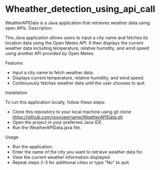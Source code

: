 # Wheather_detection_using_api_call
WeatherAPIData is a Java application that retrieves weather data using open APIs.
Description

This Java application allows users to input a city name and fetches its location data using the Open Meteo API. It then displays the current weather data including temperature, relative humidity, and wind speed using another API provided by Open Meteo.

Features

  * Input a city name to fetch weather data.
  * Displays current temperature, relative humidity, and wind speed.
  * Continuously fetches weather data until the user chooses to quit.

Installation

To run this application locally, follow these steps:

   * Clone this repository to your local machine using git clone https://github.com/yourusername/WeatherAPIData.git
   * Open the project in your preferred Java IDE.
   * Run the WeatherAPIData.java file.

Usage

  *  Run the application.
  *  Enter the name of the city you want to retrieve weather data for.
  *  View the current weather information displayed.
  *  Repeat steps 2-3 for additional cities or type "No" to quit.
